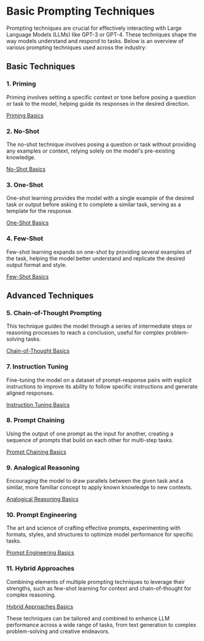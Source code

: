 
# Basic Prompting Techniques

Prompting techniques are crucial for effectively interacting with Large Language Models (LLMs) like GPT-3 or GPT-4. These techniques shape the way models understand and respond to tasks. Below is an overview of various prompting techniques used across the industry:

## Basic Techniques

### 1. **Priming**
Priming involves setting a specific context or tone before posing a question or task to the model, helping guide its responses in the desired direction.

[Priming Basics](./priming_basics.md)

### 2. **No-Shot**
The no-shot technique involves posing a question or task without providing any examples or context, relying solely on the model's pre-existing knowledge.

[No-Shot Basics](./no_shot_basics.md)

### 3. **One-Shot**
One-shot learning provides the model with a single example of the desired task or output before asking it to complete a similar task, serving as a template for the response.

[One-Shot Basics](./one_shot_basics.md)

### 4. **Few-Shot**
Few-shot learning expands on one-shot by providing several examples of the task, helping the model better understand and replicate the desired output format and style.

[Few-Shot Basics](./few_shot_basics.md)

## Advanced Techniques

### 5. **Chain-of-Thought Prompting**
This technique guides the model through a series of intermediate steps or reasoning processes to reach a conclusion, useful for complex problem-solving tasks.

[Chain-of-Thought Basics](./chain_of_thought_basics.md)

### 7. **Instruction Tuning**
Fine-tuning the model on a dataset of prompt-response pairs with explicit instructions to improve its ability to follow specific instructions and generate aligned responses.

[Instruction Tuning Basics](./instruction_tuning_basics.md)

### 8. **Prompt Chaining**
Using the output of one prompt as the input for another, creating a sequence of prompts that build on each other for multi-step tasks.

[Prompt Chaining Basics](./prompt_chaining_basics.md)

### 9. **Analogical Reasoning**
Encouraging the model to draw parallels between the given task and a similar, more familiar concept to apply known knowledge to new contexts.

[Analogical Reasoning Basics](./anological_reasoning_basics.md)

### 10. **Prompt Engineering**
The art and science of crafting effective prompts, experimenting with formats, styles, and structures to optimize model performance for specific tasks.

[Prompt Engineering Basics](./prompt_engineering_basics.md)

### 11. **Hybrid Approaches**
Combining elements of multiple prompting techniques to leverage their strengths, such as few-shot learning for context and chain-of-thought for complex reasoning.

[Hybrid Approaches Basics](./hybrid_approaches_basics.md)




These techniques can be tailored and combined to enhance LLM performance across a wide range of tasks, from text generation to complex problem-solving and creative endeavors.
